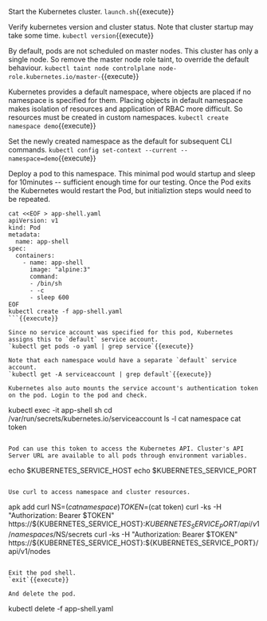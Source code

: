 
Start the Kubernetes cluster.
`launch.sh`{{execute}}

Verify kubernetes version and cluster status. Note that cluster startup may take some time.
`kubectl version`{{execute}}

By default, pods are not scheduled on master nodes. This cluster has only a single node. So remove the master node role taint, to override the default behaviour.
`kubectl taint node controlplane node-role.kubernetes.io/master-`{{execute}}

Kubernetes provides a default namespace, where objects are placed if no namespace is specified for them. Placing objects in default namespace makes isolation of resources and application of RBAC more difficult. So resources must be created in custom namespaces.
`kubectl create namespace demo`{{execute}}

Set the newly created namespace as the default for subsequent CLI commands.
`kubectl config set-context --current --namespace=demo`{{execute}}

Deploy a pod to this namespace. This minimal pod would startup and sleep for 10minutes -- sufficient enough time for our testing. Once the Pod exits the Kubernetes would restart the Pod, but initializtion steps would need to be repeated.
```
cat <<EOF > app-shell.yaml
apiVersion: v1
kind: Pod
metadata:
  name: app-shell
spec:
  containers:
    - name: app-shell
      image: "alpine:3"
      command:
      - /bin/sh
      - -c
      - sleep 600
EOF
kubectl create -f app-shell.yaml
```{{execute}}

Since no service account was specified for this pod, Kubernetes assigns this to `default` service account.
`kubectl get pods -o yaml | grep service`{{execute}}

Note that each namespace would have a separate `default` service account.
`kubectl get -A serviceaccount | grep default`{{execute}}

Kubernetes also auto mounts the service account's authentication token on the pod. Login to the pod and check.
```
kubectl exec -it app-shell sh
cd /var/run/secrets/kubernetes.io/serviceaccount
ls -l
cat namespace
cat token
```{{execute}}

Pod can use this token to access the Kubernetes API. Cluster's API Server URL are available to all pods through environment variables.
```
echo $KUBERNETES_SERVICE_HOST
echo $KUBERNETES_SERVICE_PORT
```{{execute}}

Use curl to access namespace and cluster resources.
```
apk add curl
NS=$(cat namespace)
TOKEN=$(cat token)
curl -ks -H "Authorization: Bearer $TOKEN" https://${KUBERNETES_SERVICE_HOST}:${KUBERNETES_SERVICE_PORT}/api/v1/namespaces/$NS/secrets
curl -ks -H "Authorization: Bearer $TOKEN" https://${KUBERNETES_SERVICE_HOST}:${KUBERNETES_SERVICE_PORT}/api/v1/nodes
```{{execute}}

Exit the pod shell.
`exit`{{execute}}

And delete the pod.
```
kubectl delete -f app-shell.yaml
```{{execute}}



